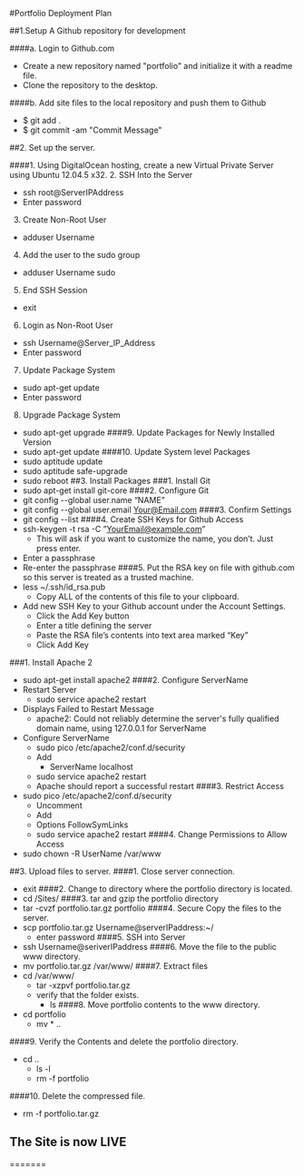 #Portfolio Deployment Plan

##1.Setup A Github repository for development

####a. Login to Github.com
  + Create a new repository named "portfolio" and initialize it with a readme file.
  + Clone the repository to the desktop.

####b. Add site files to the local repository and push them to Github
  + $ git add .
  + $ git commit -am "Commit Message"

##2. Set up the server.

####1. Using DigitalOcean hosting, create a new Virtual Private Server using Ubuntu 12.04.5 x32.
2.	SSH Into the Server
  +	ssh root@ServerIPAddress
  +	Enter password
3.	Create Non-Root User
  +	adduser Username
4.	Add the user to the sudo group
  +	adduser Username sudo
5. End SSH Session
  +	exit
6.	Login as Non-Root User
  +	ssh Username@Server_IP_Address
  +	Enter password
7.	Update Package System
  +	sudo apt-get update
  +	Enter password
8.	Upgrade Package System
  +	sudo apt-get upgrade
####9.	Update Packages for Newly Installed Version
  +	sudo apt-get update
####10.	Update System level Packages
  +	sudo aptitude update
  +	sudo aptitude safe-upgrade
  +	sudo reboot
##3.	Install Packages
###1.	Install Git
  +	sudo apt-get install git-core
####2.	Configure Git
  +	git config --global user.name “NAME”
  +	git config --global user.email Your@Email.com
####3.	Confirm Settings
  +	git config --list
####4.	Create SSH Keys for Github Access
  +	ssh-keygen -t rsa -C ”YourEmail@example.com”
    +	This will ask if you want to customize the name, you don’t. Just press enter.
  +	Enter a passphrase
  +	Re-enter the passphrase
####5.	Put the RSA key on file with github.com so this server is treated as a trusted machine.
  +	less ~/.ssh/id_rsa.pub
    +	Copy ALL of the contents of this file to your clipboard.
  +	Add new SSH Key to your Github account under the Account Settings.
    +	Click the Add Key button
    +	Enter a title defining the server
    +	Paste the RSA file’s contents into text area marked “Key”
    +	Click Add Key

###1.	Install Apache 2
  +	sudo apt-get install apache2
####2.	Configure ServerName
  +	Restart Server
    +	sudo service apache2 restart
  +	Displays Failed to Restart Message
    +	apache2: Could not reliably determine the server's fully qualified domain name, using 127.0.0.1 for ServerName
  +	Configure ServerName
    +	sudo pico /etc/apache2/conf.d/security
      +	Add
        +	ServerName localhost
    +	sudo service apache2 restart
    +	Apache should report a successful restart
####3.	Restrict Access
  +	sudo pico /etc/apache2/conf.d/security
    +	Uncomment <Directory />
    +	Add
      +	Options FollowSymLinks
    +	sudo service apache2 restart
####4.	Change Permissions to Allow Access
  +	sudo chown -R UserName /var/www


##3. Upload files to server.
####1. Close server connection.
  + exit
####2. Change to directory where the portfolio directory is located.
  + cd /Sites/
####3. tar and gzip the portfolio directory
  + tar -cvzf portfolio.tar.gz portfolio
####4. Secure Copy the files to the server.
  + scp portfolio.tar.gz Username@serverIPaddress:~/
    + enter password
####5. SSH into Server
  + ssh Username@seriverIPaddress
####6. Move the file to the public www directory.
  + mv portfolio.tar.gz /var/www/
####7. Extract files
  + cd /var/www/
    + tar -xzpvf portfolio.tar.gz
    + verify that the folder exists.
      + ls
####8. Move portfolio contents to the www directory.
  + cd portfolio
    + mv * ..

####9. Verify the Contents and delete the portfolio directory.
  + cd ..
    + ls -l
    + rm -f portfolio

####10. Delete the compressed file.
  + rm -f portfolio.tar.gz

## The Site is now LIVE
=======

